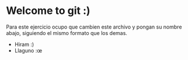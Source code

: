 # Welcome to git :)

Para este ejercicio ocupo que cambien este archivo y pongan su nombre abajo, siguiendo el mismo
formato que los demas.

 - Hiram :)
 - Llaguno :œ